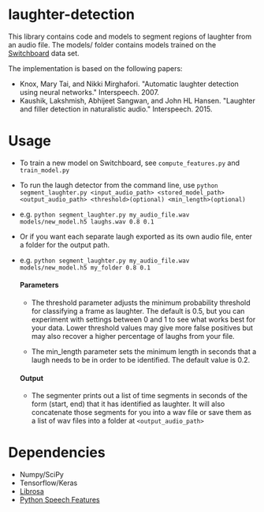 # laughter-detection


This library contains code and models to segment  regions of laughter from an audio file. The models/ folder contains models trained on the [Switchboard](https://catalog.ldc.upenn.edu/ldc97s62) data set.

The implementation is based on the following papers:
- Knox, Mary Tai, and Nikki Mirghafori. "Automatic laughter detection using neural networks." Interspeech. 2007.
- Kaushik, Lakshmish, Abhijeet Sangwan, and John HL Hansen. "Laughter and filler detection in naturalistic audio." Interspeech. 2015.

# Usage
- To train a new model on Switchboard, see `compute_features.py` and `train_model.py`
- To run the laugh detector from the command line, use `python segment_laughter.py <input_audio_path> <stored_model_path> <output_audio_path> <threshold>(optional) <min_length>(optional)`
- e.g. `python segment_laughter.py my_audio_file.wav models/new_model.h5 laughs.wav 0.8 0.1`
- Or if you want each separate laugh exported as its own audio file, enter a folder for the output path.
- e.g. `python segment_laughter.py my_audio_file.wav models/new_model.h5 my_folder 0.8 0.1`

  #### Parameters
  - The threshold parameter adjusts the minimum probability threshold for classifying a frame as laughter. The default is 0.5, but you can  experiment with settings between 0 and 1 to see what works best for your data. Lower threshold values may give more false positives but may also recover a higher percentage of laughs from your file.

  - The min_length parameter sets the minimum length in seconds that a laugh needs to be in order to be identified. The default value is 0.2.


  #### Output
  - The segmenter prints out a list of time segments in seconds of the form (start, end) that it has identified as laughter. It will also concatenate those segments for you into a wav file or save them as a list of wav files into a folder at `<output_audio_path>`
  
# Dependencies
- Numpy/SciPy
- Tensorflow/Keras
- [Librosa](http://librosa.github.io/librosa/)
- [Python Speech Features](https://github.com/jameslyons/python_speech_features)
